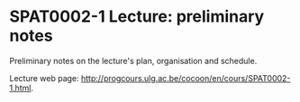 # SPAT0002-1 Lecture: preliminary notes

Preliminary notes on the lecture's plan, organisation and schedule.

Lecture web page: http://progcours.ulg.ac.be/cocoon/en/cours/SPAT0002-1.html.

